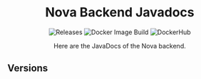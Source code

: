 <h1 align="center">
    Nova Backend Javadocs
</h1>
<p align="center">
    <a style="text-decoration:none" href="https://github.com/nova-project/nova-backend/releases">
        <img alt="Releases" src="https://img.shields.io/github/v/tag/nova-project/nova-backend?label=latest%20version&style=flat-square">
    </a>
    <a style="text-decoration:none" href="https://github.com/nova-project/nova-backend/actions">
        <img alt="Docker Image Build" src="https://img.shields.io/github/workflow/status/nova-project/nova-backend/Docker%20Push?label=Docker%20Image%20Build&style=flat-square">
    </a>
    <a style="text-decoration:none" href="https://hub.docker.com/r/getnova/nova-backend">
        <img alt="DockerHub" src="https://img.shields.io/docker/pulls/getnova/nova-backend?style=flat-square">
    </a>
</p>
<p align="center">
    Here are the JavaDocs of the Nova backend.
</p>

## Versions
